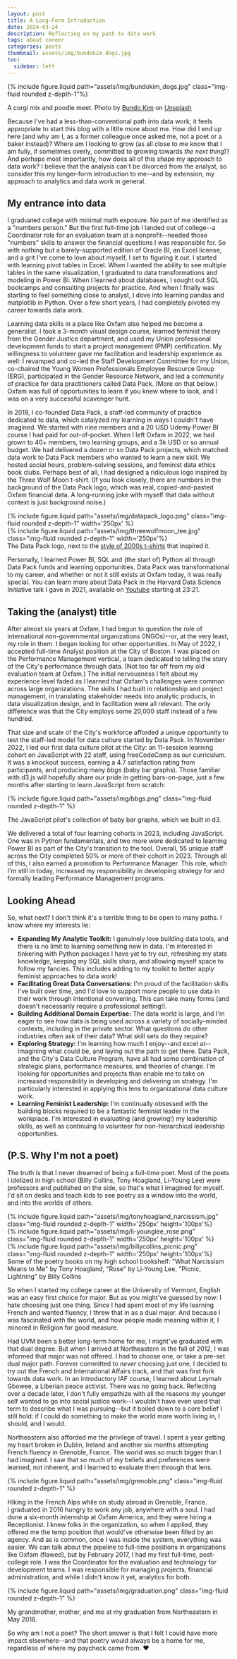 ```yaml
---
layout: post
title: A Long-Form Introduction
date: 2024-03-24
description: Reflecting on my path to data work
tags: about career
categories: posts
thumbnail: assets/img/bundokim_dogs.jpg
toc:
  sidebar: left
---
```

{% include figure.liquid path="assets/img/bundokim_dogs.jpg" class="img-fluid rounded z-depth-1"%}

<div class="caption">
    A corgi mix and poodle meet. Photo by <a href="https://unsplash.com/@bundo?utm_content=creditCopyText&utm_medium=referral&utm_source=unsplash">Bundo Kim</a> on <a href="https://unsplash.com/photos/brown-and-black-short-coated-small-dog-with-white-long-coat-small-dog-on-gray-concrete-NIKl5WwL-RE?utm_content=creditCopyText&utm_medium=referral&utm_source=unsplash">Unsplash</a>

</div>
  
Because I've had a less-than-conventional path into data work, it feels appropriate to start this blog with a little more about me. How did I end up here (and why am I, as a former colleague once asked me, not a poet or a baker instead)? Where am I looking to grow (as all close to me know that I am fully, if sometimes overly, committed to growing towards _the next thing_)? And perhaps most importantly, how does all of this shape my approach to data work? I believe that the analysis can't be divorced from the analyst, so consider this my longer-form introduction to me--and by extension, my approach to analytics and data work in general.

## My entrance into data

I graduated college with minimal math exposure. No part of me identified as a "numbers person." But the first full-time job I landed out of college--a Coordinator role for an evaluation team at a nonprofit--needed those "numbers" skills to answer the financial questions I was responsible for. So with nothing but a barely-supported edition of Oracle BI, an Excel license, and a grit I've come to love about myself, I set to figuring it out. I started with learning pivot tables in Excel. When I wanted the ability to see multiple tables in the same visualization, I graduated to data transformations and modeling in Power BI. When I learned about databases, I sought out SQL bootcamps and consulting projects for practice. And when I finally was starting to feel something close to analyst, I dove into learning pandas and matplotlib in Python. Over a few short years, I had completely pivoted my career towards data work.

Learning data skills in a place like Oxfam also helped me become a generalist. I took a 3-month visual design course, learned feminist theory from the Gender Justice department, and used my Union professional development funds to start a project management (PMP) certification. My willingness to volunteer gave me facilitation and leadership experience as well: I revamped and co-led the Staff Development Committee for my Union, co-chaired the Young Women Professionals Employee Resource Group (ERG), participated in the Gender Resource Network, and led a community of practice for data practitioners called Data Pack. (More on that below.) Oxfam was full of opportunities to learn if you knew where to look, and I was on a very successful scavenger hunt.

In 2019, I co-founded Data Pack, a staff-led community of practice dedicated to data, which catalyzed my learning in ways I couldn't have imagined. We started with nine members and a 20 USD Udemy Power BI course I had paid for out-of-pocket. When I left Oxfam in 2022, we had grown to 40+ members, two learning groups, and a 3k USD or so annual budget. We had delivered a dozen or so Data Pack projects, which matched data work to Data Pack members who wanted to learn a new skill. We hosted social hours, problem-solving sessions, and feminist data ethics book clubs. Perhaps best of all, I had designed a ridiculous logo inspired by the Three Wolf Moon t-shirt. (If you look closely, there are numbers in the background of the Data Pack logo, which was real, copied-and-pasted Oxfam financial data. A long-running joke with myself that data without context is just background noise.)

<div class="row mt-3">
    <div class="col-sm mt-3 mt-md-0">
        {% include figure.liquid path="assets/img/datapack_logo.png" class="img-fluid rounded z-depth-1" width='250px' %}
    </div>
    <div class="col-sm mt-3 mt-md-0">
        {% include figure.liquid path="assets/img/threewolfmoon_tee.jpg" class="img-fluid rounded z-depth-1" width='250px'%}
    </div>
</div>

<div class="caption">
    The Data Pack logo, next to the <a href="https://www.bewild.com/products/three-wolf-moon-mens-big-face-t-shirt">style of 2000s t-shirts</a> that inspired it.

</div>

Personally, I learned Power BI, SQL and (the start of) Python all through Data Pack funds and learning opportunities. Data Pack was transformational to my career, and whether or not it still exists at Oxfam today, it was really special. You can learn more about Data Pack in the Harvard Data Science Initiative talk I gave in 2021, available on [Youtube](https://www.youtube.com/watch?v=4O_DIl0fJzU) starting at 23:21.

## Taking the (analyst) title

After almost six years at Oxfam, I had begun to question the role of international non-governmental organizations (INGOs)--or, at the very least, my role in them. I began looking for other opportunities. In May of 2022, I accepted full-time Analyst position at the City of Boston. I was placed on the Performance Management vertical, a team dedicated to telling the story of the City's performance through data. (Not too far off from my old evaluation team at Oxfam.) The initial nervousness I felt about my experience level faded as I learned that Oxfam's challenges were common across large organizations. The skills I had built in relationship and project management, in translating stakeholder needs into analytic products, in data visualization design, and in facilitation were all relevant. The only difference was that the City employs some 20,000 staff instead of a few hundred.

That size and scale of the City's workforce afforded a unique opportunity to test the staff-led model for data culture started by Data Pack. In November 2022, I led our first data culture pilot at the City: an 11-session learning cohort on JavaScript with 22 staff, using freeCodeCamp as our curriculum. It was a knockout success, earning a 4.7 satisfaction rating from participants, and producing many _bbgs_ (baby bar graphs). Those familiar with d3.js will hopefully share our pride in getting bars-on-page, just a few months after starting to learn JavaScript from scratch:

{% include figure.liquid path="assets/img/bbgs.png" class="img-fluid rounded z-depth-1" %}

<div class="caption">
    The JavaScript pilot's collection of baby bar graphs, which we built in d3. 

</div>

We delivered a total of four learning cohorts in 2023, including JavaScript. One was in Python fundamentals, and two more were dedicated to learning Power BI as part of the City's transition to the tool. Overall, 55 unique staff across the City completed 50% or more of their cohort in 2023. Through all of this, I also earned a promotion to Performance Manager. This role, which I'm still in today, increased my responsibility in developing strategy for and formally leading Performance Management programs.

## Looking Ahead

So, what next? I don't think it's a terrible thing to be open to many paths. I know where my interests lie:

- **Expanding My Analytic Toolkit:** I genuinely love building data tools, and there is no limit to learning something new in data. I'm interested in tinkering with Python packages I have yet to try out, refreshing my stats knowledge, keeping my SQL skills sharp, and allowing myself space to follow my fancies. This includes adding to my toolkit to better apply feminist approaches to data work!
- **Facilitating Great Data Conversations:** I'm proud of the facilitation skills I've built over time, and I'd love to support more people to use data in their work through intentional convening. This can take many forms (and doesn't necessarily require a professional setting!).
- **Building Additional Domain Expertise:** The data world is large, and I'm eager to see how data is being used across a variety of socially-minded contexts, including in the private sector. What questions do other industries often ask of their data? What skill sets do they require?
- **Exploring Strategy:** I'm learning how much I enjoy--and excel at--imagining what could be, and laying out the path to get there. Data Pack, and the City's Data Culture Program, have all had some combination of strategic plans, performance measures, and theories of change. I'm looking for opportunities and projects than enable me to take on increased responsibility in developing and delivering on strategy. I'm particularly interested in applying this lens to organizational data culture work.
- **Learning Feminist Leadership:** I'm continually obsessed with the building blocks required to be a fantastic feminist leader in the workplace. I'm interested in evaluating (and growing!) my leadership skills, as well as continuing to volunteer for non-hierarchical leadership opportunities.


## (P.S. Why I'm not a poet)

The truth is that I never dreamed of being a full-time poet. Most of the poets I idolized in high school (Billy Collins, Tony Hoagland, Li-Young Lee) were professors and published on the side, so that's what I imagined for myself. I'd sit on desks and teach kids to see poetry as a window into the world, and into the worlds of others.


<div class="row mt-3">
    <div class="col-sm mt-3 mt-md-0">
        {% include figure.liquid path="assets/img/tonyhoagland_narcissism.jpg" class="img-fluid rounded z-depth-1" width='250px' height='100px'%}
    </div>
    <div class="col-sm mt-3 mt-md-0">
        {% include figure.liquid path="assets/img/li-younglee_rose.png" class="img-fluid rounded z-depth-1" width='250px' height='100px' %}
    </div>
    <div class="col-sm mt-3 mt-md-0">
        {% include figure.liquid path="assets/img/billycollins_picnic.png" class="img-fluid rounded z-depth-1" width='250px' height='100px'%}
    </div>
</div>
<div class="caption">
    Some of the poetry books on my high school bookshelf:
    "What Narcissism Means to Me" by Tony Hoagland, "Rose" by Li-Young Lee, "Picnic, Lightning" by Billy Collins

</div>

So when I started my college career at the University of Vermont, English was an easy first choice for major. But as you might've guessed by now: I hate choosing just one thing. Since I had spent most of my life learning French and wanted fluency, I threw that in as a dual major. And because I was fascinated with the world, and how people made meaning within it, I minored in Religion for good measure.

Had UVM been a better long-term home for me, I might've graduated with that dual degree. But when I arrived at Northeastern in the fall of 2012, I was informed that major was not offered. I had to choose one, or take a pre-set dual major path. Forever committed to *never* choosing just one, I decided to try out the French and International Affairs track, and that was first fork towards data work. In an introductory IAF course, I learned about Leymah Gbowee, a Liberian peace activist. There was no going back. Reflecting over a decade later, I don't fully empathize with all the reasons my younger self wanted to go into social justice work--I wouldn't have even used that term to describe what I was pursuing--but it boiled down to a core belief I still hold: if I could do something to make the world more worth living in, I should, and I would.

Northeastern also afforded me the privilege of travel. I spent a year getting my heart broken in Dublin, Ireland and another six months attempting French fluency in Grenoble, France. The world was so much bigger than I had imagined. I saw that so much of my beliefs and preferences were learned, not inherent, and I learned to evaluate them through that lens.

{% include figure.liquid path="assets/img/grenoble.png" class="img-fluid rounded z-depth-1" %}
<div class="caption">
    Hiking in the French Alps while on study abroad in Grenoble, France.
</div>
I graduated in 2016 hungry to work any job, anywhere with a soul. I had done a six-month internship at Oxfam America, and they were hiring a Receptionist. I knew folks in the organization, so when I applied, they offered me the temp position that would've otherwise been filled by an agency. And as is common, once I was inside the system, everything was easier. We can talk about the pipeline to full-time positions in organizations like Oxfam (flawed), but by February 2017, I had my first full-time, post-college role. I was the Coordinator for the evaluation and technology for development teams. I was responsible for managing projects, financial administration, and while I didn't know it yet, analytics for both.

{% include figure.liquid path="assets/img/graduation.png" class="img-fluid rounded z-depth-1" %}
<div class="caption">
    My grandmother, mother, and me at my graduation from Northeastern in May 2016.

</div>

So why am I not a poet? The short answer is that I felt I could have more impact elsewhere--and that poetry would always be a home for me, regardless of where my paycheck came from. :heart:

